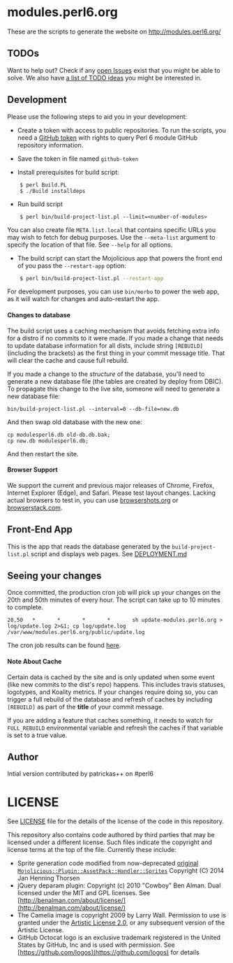 # modules.perl6.org

These are the scripts to generate the website on http://modules.perl6.org/

## TODOs

Want to help out? Check if any [open Issues](https://github.com/perl6/modules.perl6.org/issues) exist that you might be able to solve. We also have
[a list of TODO ideas](TODO-IDEAS.md) you might be interested in.

## Development

Please use the following steps to aid you in your development:
- Create a token with access to public repositories. To run the scripts, you need a [GitHub token](https://github.com/blog/1509-personal-api-tokens) with rights to query Perl 6 module GitHub repository information.

- Save the token in file named `github-token`

- Install prerequisites for build script:
```
    $ perl Build.PL
    $ ./Build installdeps
```

- Run build script
```
    $ perl bin/build-project-list.pl --limit=<number-of-modules>
```

You can also create file `META.list.local` that contains specific URLs
you may wish to fetch for debug purposes. Use the `--meta-list` argument
to specify the location of that file. See `--help` for all options.

- The build script can start the Mojolicious app that powers the
front end of you pass the `--restart-app` option:
```bash
    $ perl bin/build-project-list.pl --restart-app
```

For development purposes, you can use `bin/morbo` to power the web app,
as it will watch for changes and auto-restart the app.

#### Changes to database

The build script uses a caching mechanism that avoids fetching extra
info for a distro if no commits to it were made. If you made a change
that needs to update database information for all dists, include string
`[REBUILD]` (including the brackets) as the first thing in your commit
message title. That will clear the cache and cause full rebuild.

If you made a change to the *structure* of the database, you'll need
to generate a new database file (the tables are created by deploy
from DBIC). To propagate this change to the live site, someone will
need to generate a new database file:

    bin/build-project-list.pl --interval=0 --db-file=new.db

And then swap old database with the new one:

    cp modulesperl6.db old-db.db.bak;
    cp new.db modulesperl6.db;

And then restart the site.
    
#### Browser Support

We support the current and previous major releases of Chrome, Firefox, Internet Explorer (Edge), and Safari. Please test layout changes. Lacking actual browsers to test in, you can use [browsershots.org](http://browsershots.org)
or [browserstack.com](http://browserstack.com).

## Front-End App

This is the app that reads the database generated by the
`build-project-list.pl` script and displays web pages.
See [DEPLOYMENT.md](DEPLOYMENT.md)

## Seeing your changes

Once committed, the production cron job will pick up your changes on the 20th and 50th minutes of every hour. The script can take up to 10 minutes to complete.

```
20,50   *       *       *       *       sh update-modules.perl6.org > log/update.log 2>&1; cp log/update.log /var/www/modules.perl6.org/public/update.log
```

The cron job results can be found [here](http://modules.perl6.org/update.log).

#### Note About Cache

Certain data is cached by the site and is only updated when some event
(like new commits to the dist's repo) happens. This includes travis statuses,
logotypes, and Koality metrics. If your changes require doing so, you can
trigger a full rebuild of the database and refresh of caches by including
`[REBUILD]` as part of the **title** of your commit message.

If you are adding a feature that caches something, it needs to watch for
`FULL_REBUILD` environmental variable and refresh the caches if that variable
is set to a true value.

## Author

Intial version contributed by patrickas++ on #perl6

# LICENSE

See [LICENSE](LICENSE) file for the details of the license of the code in this repository.

This repository also contains code authored by third parties that may be licensed under a different license. Such
files indicate the copyright and license terms at the top of the file. Currently these include:

* Sprite generation code modified from now-deprecated [original
`Mojolicious::Plugin::AssetPack::Handler::Sprites`](https://github.com/jhthorsen/mojolicious-plugin-assetpack/blob/f2a31c17d5076b056673f26dcb82071b505c9059/lib/Mojolicious/Plugin/AssetPack/Handler/Sprites.pm)
Copyright (C) 2014 Jan Henning Thorsen
* jQuery deparam plugin: Copyright (c) 2010 "Cowboy" Ben Alman. Dual licensed under the MIT and GPL licenses. See [http://benalman.com/about/license/](http://benalman.com/about/license/)
* The Camelia image is copyright 2009 by Larry Wall. Permission to use is granted under the [Artistic License 2.0](License), or any subsequent version
of the Artistic License.
* GitHub Octocat logo is an exclusive trademark registered in the United States by GitHub, Inc and is used with permission. See [https://github.com/logos](https://github.com/logos) for details
